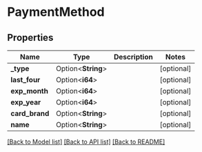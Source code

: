 # PaymentMethod

## Properties

Name | Type | Description | Notes
------------ | ------------- | ------------- | -------------
**_type** | Option<**String**> |  | [optional]
**last_four** | Option<**i64**> |  | [optional]
**exp_month** | Option<**i64**> |  | [optional]
**exp_year** | Option<**i64**> |  | [optional]
**card_brand** | Option<**String**> |  | [optional]
**name** | Option<**String**> |  | [optional]

[[Back to Model list]](../README.md#documentation-for-models) [[Back to API list]](../README.md#documentation-for-api-endpoints) [[Back to README]](../README.md)


